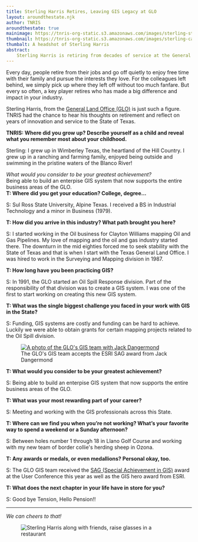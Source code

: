 ```yaml
---
title: Sterling Harris Retires, Leaving GIS Legacy at GLO
layout: aroundthestate.njk
author: TNRIS
aroundthestate: true
mainimage: https://tnris-org-static.s3.amazonaws.com/images/sterling-statue.jpg
thumbnail: https://tnris-org-static.s3.amazonaws.com/images/sterling-capitol-th.jpg
thumbalt: A headshot of Sterling Harris
abstract:
    Sterling Harris is retiring from decades of service at the General Land Office, where he pioneered GIS use for state agencies.
---
```

<p class="lead">Every day, people retire from their jobs and go off quietly to enjoy free time with their family and pursue the interests they love. For the colleagues left behind, we simply pick up where they left off without too much fanfare. But every so often, a key player retires who has made a big difference and impact in your industry.</p>


Sterling Harris, from the [General Land Office (GLO)](http://www.glo.texas.gov/) is just such a figure. TNRIS had the chance to hear his thoughts on retirement and reflect on years of innovation and service to the State of Texas.

**TNRIS: Where did you grow up? Describe yourself as a child and reveal what you remember most about your childhood.**

Sterling: I grew up in Wimberley Texas, the heartland of the Hill Country.  I grew up in a ranching and farming family, enjoyed being outside and swimming in the pristine waters of the Blanco River!

<p><div class="pull-quote right" title="A pulled quote, out of order with text flow"><em>What would you consider to be your greatest achievement?</em><br>Being able to build an enterpise GIS system that now supports the entire business areas of the GLO.</div><strong>T: Where did you get your education? College, degree...</strong></p>

S: Sul Ross State University, Alpine Texas. I received a BS in Industrial Technology and a minor in Business (1979).

**T: How did you arrive in this industry? What path brought you here?**

S: I started working in the Oil business for Clayton Williams mapping Oil and Gas Pipelines. My love of mapping and the oil and gas industry started there.  The downturn in the mid eighties forced me to seek stability with the State of Texas and that is when I start with the Texas General Land Office. I was hired to work in the Surveying and Mapping division in 1987.  

**T: How long have you been practicing GIS?**

S: In 1991, the GLO started an Oil Spill Response division. Part of the responsibility of that division was to create a GIS system. I was one of the first to start working on creating this new GIS system.

**T: What was the single biggest challenge you faced in your work with GIS in the State?**

S: Funding, GIS systems are costly and funding can be hard to achieve.  Luckily we were able to obtain grants for certain mapping projects related to the Oil Spill division.

<p><figure class="pull-left" ><a href="http://events.esri.com/conference/sagList/?fa=Detail&SID=2019"><img class="img-responsive" src="https://tnris-org-static.s3.amazonaws.com/images/glo-sag.jpg" alt="A photo of the GLO's GIS team with Jack Dangermond"><figcaption style="max-width: 400px;"></a>The GLO's GIS team accepts the ESRI SAG award from Jack Dangermond</figcaption></figure><strong>T: What would you consider to be your greatest achievement?</strong></p>

S: Being able to build an enterpise GIS system that now supports the entire business areas of the GLO.

**T: What was your most rewarding part of your career?**  

S: Meeting and working with the GIS professionals across this State.  

**T: Where can we find you when you’re not working? What’s your favorite way to spend a weekend or a Sunday afternoon?**

S: Between holes number 1 through 18 in Llano Golf Course and working with my new team of border collie's herding sheep in Ozona.

**T: Any awards or medals, or even medallions? Personal okay, too.**

S: The GLO GIS team received the [SAG (Special Achievement in GIS)](http://events.esri.com/conference/sagList/?fa=Detail&SID=2019) award at the User Conference this year as well as the GIS hero award from ESRI.

**T: What does the next chapter in your life have in store for you?**

S: Good bye Tension, Hello Pension!!

* * *

*We can cheers to that!*

<figure>
<img class="img-responsive" alt="Sterling Harris along with friends, raise glasses in a restaurant" src="https://tnris-org-static.s3.amazonaws.com/images/sterling-3.jpg">
</figure>
